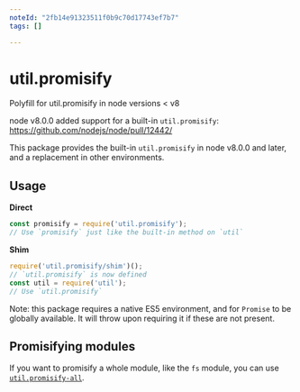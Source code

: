 ```yaml
---
noteId: "2fb14e91323511f0b9c70d17743ef7b7"
tags: []

---
```


# util.promisify
Polyfill for util.promisify in node versions &lt; v8

node v8.0.0 added support for a built-in `util.promisify`: https://github.com/nodejs/node/pull/12442/

This package provides the built-in `util.promisify` in node v8.0.0 and later, and a replacement in other environments.

## Usage

**Direct**
```js
const promisify = require('util.promisify');
// Use `promisify` just like the built-in method on `util`
```

**Shim**
```js
require('util.promisify/shim')();
// `util.promisify` is now defined
const util = require('util');
// Use `util.promisify`
```

Note: this package requires a native ES5 environment, and for `Promise` to be globally available. It will throw upon requiring it if these are not present.

## Promisifying modules

If you want to promisify a whole module, like the `fs` module, you can use [`util.promisify-all`](https://www.npmjs.com/package/util.promisify-all).
